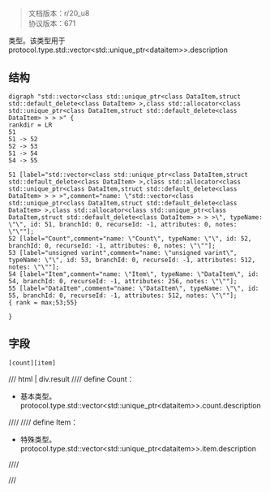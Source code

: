 # <!-- md:samp std::vector&lt;std::unique_ptr&lt;DataItem&gt;&gt; -->

> 文档版本：r/20_u8<br/>协议版本：671

<!-- md:samp std::vector&lt;std::unique_ptr&lt;DataItem&gt;&gt; -->类型。该类型用于protocol.type.std::vector&lt;std::unique_ptr&lt;dataitem&gt;&gt;.description

## 结构

```viz
digraph "std::vector<class std::unique_ptr<class DataItem,struct std::default_delete<class DataItem> >,class std::allocator<class std::unique_ptr<class DataItem,struct std::default_delete<class DataItem> > > >" {
rankdir = LR
51
51 -> 52
52 -> 53
51 -> 54
54 -> 55

51 [label="std::vector<class std::unique_ptr<class DataItem,struct std::default_delete<class DataItem> >,class std::allocator<class std::unique_ptr<class DataItem,struct std::default_delete<class DataItem> > > >",comment="name: \"std::vector<class std::unique_ptr<class DataItem,struct std::default_delete<class DataItem> >,class std::allocator<class std::unique_ptr<class DataItem,struct std::default_delete<class DataItem> > > >\", typeName: \"\", id: 51, branchId: 0, recurseId: -1, attributes: 0, notes: \"\""];
52 [label="Count",comment="name: \"Count\", typeName: \"\", id: 52, branchId: 0, recurseId: -1, attributes: 0, notes: \"\""];
53 [label="unsigned varint",comment="name: \"unsigned varint\", typeName: \"\", id: 53, branchId: 0, recurseId: -1, attributes: 512, notes: \"\""];
54 [label="Item",comment="name: \"Item\", typeName: \"DataItem\", id: 54, branchId: 0, recurseId: -1, attributes: 256, notes: \"\""];
55 [label="DataItem",comment="name: \"DataItem\", typeName: \"\", id: 55, branchId: 0, recurseId: -1, attributes: 512, notes: \"\""];
{ rank = max;53;55}

}

```

## 字段

```title='std::vector&lt;std::unique_ptr&lt;DataItem&gt;&gt;'
[count][item]
```

/// html | div.result
//// define
Count：<!-- md:samp unsigned varint -->

- 基本类型。protocol.type.std::vector&lt;std::unique_ptr&lt;dataitem&gt;&gt;.count.description


////
//// define
Item：[<!-- md:samp DataItem -->](../types/dataitem.md)

- 特殊类型。protocol.type.std::vector&lt;std::unique_ptr&lt;dataitem&gt;&gt;.item.description


////

///

